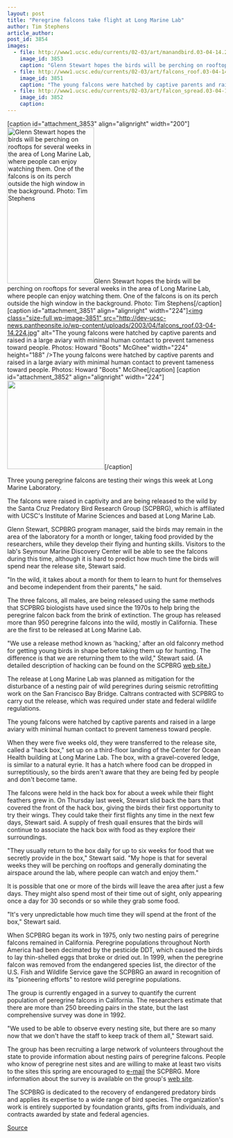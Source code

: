 ```yaml
---
layout: post
title: "Peregrine falcons take flight at Long Marine Lab"
author: Tim Stephens
article_author: 
post_id: 3854
images:
  - file: http://www1.ucsc.edu/currents/02-03/art/manandbird.03-04-14.200.jpg
    image_id: 3853
    caption: "Glenn Stewart hopes the birds will be perching on rooftops for several weeks in the area of Long Marine Lab, where people can enjoy watching them. One of the falcons is on its perch outside the high window in the background. Photo: Tim Stephens"
  - file: http://www1.ucsc.edu/currents/02-03/art/falcons_roof.03-04-14.224.jpg
    image_id: 3851
    caption: "The young falcons were hatched by captive parents and raised in a large aviary with minimal human contact to prevent tameness toward people. Photos: Howard 'Boots' McGhee"
  - file: http://www1.ucsc.edu/currents/02-03/art/falcon_spread.03-04-14.224.jpg
    image_id: 3852
    caption: 
---
```


[caption id="attachment_3853" align="alignright" width="200"]<a href="http://dev-ucsc-news.pantheonsite.io/wp-content/uploads/2003/04/manandbird.03-04-14.200.jpg"><img class="size-full wp-image-3853" src="http://dev-ucsc-news.pantheonsite.io/wp-content/uploads/2003/04/manandbird.03-04-14.200.jpg" alt="Glenn Stewart hopes the birds will be perching on rooftops for several weeks in the area of Long Marine Lab, where people can enjoy watching them. One of the falcons is on its perch outside the high window in the background. Photo: Tim Stephens" width="200" height="360" /></a>Glenn Stewart hopes the birds will be perching on rooftops for several weeks in the area of Long Marine Lab, where people can enjoy watching them. One of the falcons is on its perch outside the high window in the background. Photo: Tim Stephens[/caption]
[caption id="attachment_3851" align="alignright" width="224"]<a href="http://dev-ucsc-news.pantheonsite.io/wp-content/uploads/2003/04/falcons_roof.03-04-14.224.jpg"><img class="size-full wp-image-3851" src="http://dev-ucsc-news.pantheonsite.io/wp-content/uploads/2003/04/falcons_roof.03-04-14.224.jpg" alt="The young falcons were hatched by captive parents and raised in a large aviary with minimal human contact to prevent tameness toward people. Photos: Howard "Boots" McGhee" width="224" height="188" /></a>The young falcons were hatched by captive parents and raised in a large aviary with minimal human contact to prevent tameness toward people. Photos: Howard "Boots" McGhee[/caption]
[caption id="attachment_3852" align="alignright" width="224"]<a href="http://dev-ucsc-news.pantheonsite.io/wp-content/uploads/2003/04/falcon_spread.03-04-14.224.jpg"><img class="size-full wp-image-3852" src="http://dev-ucsc-news.pantheonsite.io/wp-content/uploads/2003/04/falcon_spread.03-04-14.224.jpg" alt="" width="224" height="204" /></a>[/caption]
<p>
  Three young peregrine falcons are testing their wings this week at Long Marine Laboratory.
</p>
<p>
  The falcons were raised in captivity and are being released to the wild by the Santa Cruz Predatory Bird Research Group (SCPBRG), which is affiliated with UCSC's Institute of Marine Sciences and based at Long Marine Lab.<br>
</p>
<p>
  Glenn Stewart, SCPBRG program manager, said the birds may remain in the area of the laboratory for a month or longer, taking food provided by the researchers, while they develop their flying and hunting skills. Visitors to the lab's Seymour Marine Discovery Center will be able to see the falcons during this time, although it is hard to predict how much time the birds will spend near the release site, Stewart said.<br>
</p>
<p>
  "In the wild, it takes about a month for them to learn to hunt for themselves and become independent from their parents," he said.<br>
</p>
<p>
  The three falcons, all males, are being released using the same methods that SCPBRG biologists have used since the 1970s to help bring the peregrine falcon back from the brink of extinction. The group has released more than 950 peregrine falcons into the wild, mostly in California. These are the first to be released at Long Marine Lab.<br>
</p>
<p>
  "We use a release method known as 'hacking,' after an old falconry method for getting young birds in shape before taking them up for hunting. The difference is that we are returning them to the wild," Stewart said. (A detailed description of hacking can be found on the SCPBRG <a href="http://www2.ucsc.edu/scpbrg/hacksite.htm">web site.</a>)
</p>
<p>
  The release at Long Marine Lab was planned as mitigation for the disturbance of a nesting pair of wild peregrines during seismic retrofitting work on the San Francisco Bay Bridge. Caltrans contracted with SCPBRG to carry out the release, which was required under state and federal wildlife regulations.<br>
</p>
<p>
  The young falcons were hatched by captive parents and raised in a large aviary with minimal human contact to prevent tameness toward people.
</p>
<p>
  When they were five weeks old, they were transferred to the release site, called a "hack box," set up on a third-floor landing of the Center for Ocean Health building at Long Marine Lab. The box, with a gravel-covered ledge, is similar to a natural eyrie. It has a hatch where food can be dropped in surreptitiously, so the birds aren't aware that they are being fed by people and don't become tame.<br>
</p>
<p>
  The falcons were held in the hack box for about a week while their flight feathers grew in. On Thursday last week, Stewart slid back the bars that covered the front of the hack box, giving the birds their first opportunity to try their wings. They could take their first flights any time in the next few days, Stewart said. A supply of fresh quail ensures that the birds will continue to associate the hack box with food as they explore their surroundings.<br>
</p>
<p>
  "They usually return to the box daily for up to six weeks for food that we secretly provide in the box," Stewart said. "My hope is that for several weeks they will be perching on rooftops and generally dominating the airspace around the lab, where people can watch and enjoy them."<br>
</p>
<p>
  It is possible that one or more of the birds will leave the area after just a few days. They might also spend most of their time out of sight, only appearing once a day for 30 seconds or so while they grab some food.<br>
</p>
<p>
  "It's very unpredictable how much time they will spend at the front of the box," Stewart said.<br>
</p>
<p>
  When SCPBRG began its work in 1975, only two nesting pairs of peregrine falcons remained in California. Peregrine populations throughout North America had been decimated by the pesticide DDT, which caused the birds to lay thin-shelled eggs that broke or dried out. In 1999, when the peregrine falcon was removed from the endangered species list, the director of the U.S. Fish and Wildlife Service gave the SCPBRG an award in recognition of its "pioneering efforts" to restore wild peregrine populations.<br>
</p>
<p>
  The group is currently engaged in a survey to quantify the current population of peregrine falcons in California. The researchers estimate that there are more than 250 breeding pairs in the state, but the last comprehensive survey was done in 1992.<br>
</p>
<p>
  "We used to be able to observe every nesting site, but there are so many now that we don't have the staff to keep track of them all," Stewart said.<br>
</p>
<p>
  The group has been recruiting a large network of volunteers throughout the state to provide information about nesting pairs of peregrine falcons. People who know of peregrine nest sites and are willing to make at least two visits to the sites this spring are encouraged to <a href="mailto:falconet@ucsc.edu">e-mail</a> the SCPBRG. More information about the survey is available on the group's <a href="http://www2.ucsc.edu/scpbrg/peregrine_survey.htm">web site</a>.<br>
</p>
<p>
  The SCPBRG is dedicated to the recovery of endangered predatory birds and applies its expertise to a wide range of bird species. The organization's work is entirely supported by foundation grants, gifts from individuals, and contracts awarded by state and federal agencies.<br>
</p>
<p><a href="http://www1.ucsc.edu/currents/02-03/04-14/falcons.html" title="Permalink to falcons">Source</a></p>
